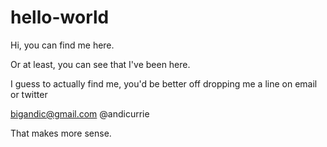 # hello-world
Hi, you can find me here.

Or at least, you can see that I've been here.

I guess to actually find me, you'd be better off dropping me a line on email or twitter

bigandic@gmail.com
@andicurrie

That makes more sense.
